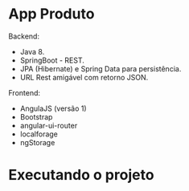 # App Produto

Backend:
+ Java 8.
+ SpringBoot - REST.
+ JPA (Hibernate) e Spring Data para persistência.
+ URL Rest amigável com retorno JSON.

Frontend: 
+ AngulaJS (versão 1) 
+ Bootstrap
+ angular-ui-router
+ localforage
+ ngStorage

# Executando o projeto
